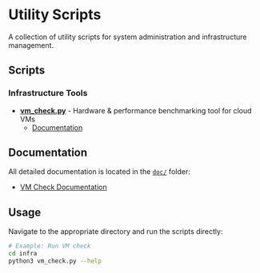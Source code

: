 # Utility Scripts

A collection of utility scripts for system administration and infrastructure management.

## Scripts

### Infrastructure Tools
- **[vm_check.py](infra/vm_check.py)** - Hardware & performance benchmarking tool for cloud VMs
  - [Documentation](doc/vm_check.md)

## Documentation

All detailed documentation is located in the [`doc/`](doc/) folder:

- [VM Check Documentation](doc/vm_check.md)

## Usage

Navigate to the appropriate directory and run the scripts directly:

```bash
# Example: Run VM check
cd infra
python3 vm_check.py --help
```